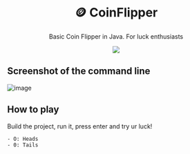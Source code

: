 <h1 align="center">🪙 CoinFlipper</h1>
<p align="center">Basic Coin Flipper in Java. For luck enthusiasts</p>

<p align="center"><img src="https://img.shields.io/badge/Java-ED8B00?style=for-the-badge&logo=openjdk&logoColor=white"></img></p>

## Screenshot of the command line
![image](https://github.com/Michillas/CoinFlipper/assets/140931203/8760a011-dacf-42ba-b6e6-e1b062752a44)

## How to play
Build the project, run it, press enter and try ur luck!
```
- O: Heads
- 0: Tails
```
